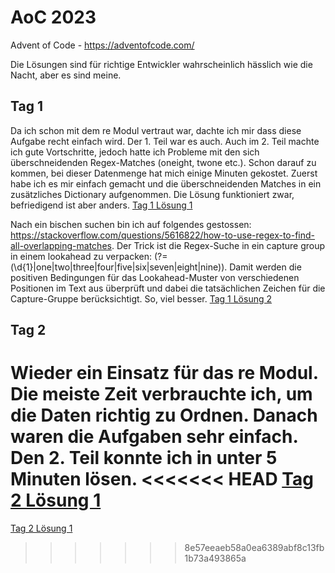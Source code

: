 # AoC 2023
Advent of Code - https://adventofcode.com/

Die Lösungen sind für richtige Entwickler wahrscheinlich hässlich wie die Nacht, aber es sind meine.

## Tag 1

Da ich schon mit dem re Modul vertraut war, dachte ich mir dass diese Aufgabe recht einfach wird. Der 1. Teil war es auch. 
Auch im 2. Teil machte ich gute Vortschritte, jedoch hatte ich Probleme mit den sich überschneidenden Regex-Matches (oneight, twone etc.). Schon darauf zu kommen, bei dieser Datenmenge hat mich einige Minuten gekostet. Zuerst habe ich es mir einfach gemacht und die überschneidenden Matches in ein zusätzliches Dictionary aufgenommen. Die Lösung funktioniert zwar, befriedigend ist aber anders.
[Tag 1 Lösung 1](solutions/2023/01/solve.py)

Nach ein bischen suchen bin ich auf folgendes gestossen: https://stackoverflow.com/questions/5616822/how-to-use-regex-to-find-all-overlapping-matches. 
Der Trick ist die Regex-Suche in ein capture group in einem lookahead zu verpacken: (?=(\d{1}|one|two|three|four|five|six|seven|eight|nine)). Damit werden die positiven Bedingungen für das Lookahead-Muster von verschiedenen Positionen im Text aus überprüft und dabei die tatsächlichen Zeichen für die Capture-Gruppe berücksichtigt. So, viel besser.
[Tag 1 Lösung 2](solutions/2023/01/solve2.py)

## Tag 2 

Wieder ein Einsatz für das re Modul. Die meiste Zeit verbrauchte ich, um die Daten richtig zu Ordnen. Danach waren die Aufgaben sehr einfach. Den 2. Teil konnte ich in unter 5 Minuten lösen.
<<<<<<< HEAD
[Tag 2 Lösung 1](solutions/2023/02/solve.py)
=======
[Tag 2 Lösung 1](solutions/2023/02/solve.py)
>>>>>>> 8e57eeaeb58a0ea6389abf8c13fb1b73a493865a
